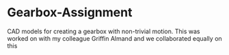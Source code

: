 # Gearbox-Assignment
CAD models for creating a gearbox with non-trivial motion. This was worked on with my colleague Griffin Almand and we collaborated equally on this
